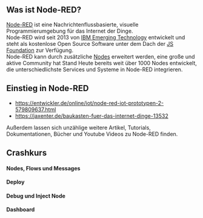 ## Was ist Node-RED?

[Node-RED](https://nodered.org/about/) ist eine Nachrichtenflussbasierte, visuelle Programmierumgebung für das Internet 
der Dinge.  
Node-RED wird seit 2013 von [IBM Emerging Technology](https://emerging-technology.co.uk/technologies/) 
entwickelt und steht als kostenlose Open Source Software unter dem Dach der [JS Foundation](https://js.foundation/) zur 
Verfügung.    
Node-RED kann durch zusätzliche [Nodes](https://flows.nodered.org/?type=node) erweitert werden, eine große und aktive 
Community hat Stand Heute bereits weit über 1000 Nodes entwickelt, die unterschiedlichste Services und Systeme in 
Node-RED integrieren.

## Einstieg in Node-RED

* https://entwickler.de/online/iot/node-red-iot-prototypen-2-579809637.html
* https://jaxenter.de/baukasten-fuer-das-internet-dinge-13532

Außerdem lassen sich unzählige weitere Artikel, Tutorials, Dokumentationen, Bücher und Youtube Videos zu Node-RED 
finden.

## Crashkurs

#### Nodes, Flows und Messages

#### Deploy

#### Debug und Inject Node

#### Dashboard